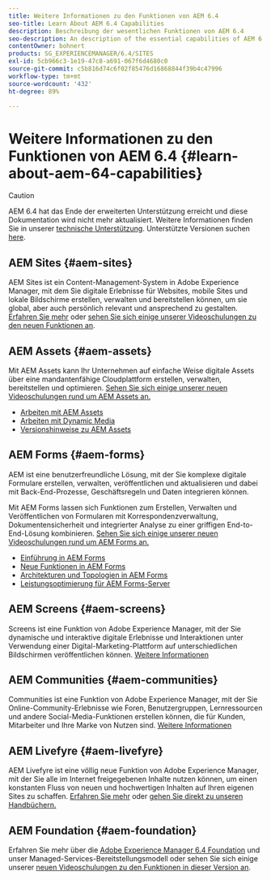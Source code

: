 ```yaml
---
title: Weitere Informationen zu den Funktionen von AEM 6.4
seo-title: Learn About AEM 6.4 Capabilities
description: Beschreibung der wesentlichen Funktionen von AEM 6.4
seo-description: An description of the essential capabilities of AEM 6.4
contentOwner: bohnert
products: SG_EXPERIENCEMANAGER/6.4/SITES
exl-id: 5cb966c3-1e19-47c8-a691-067f6d4680c0
source-git-commit: c5b816d74c6f02f85476d16868844f39b4c47996
workflow-type: tm+mt
source-wordcount: '432'
ht-degree: 89%

---
```


# Weitere Informationen zu den Funktionen von AEM 6.4 {#learn-about-aem-64-capabilities}

>[!CAUTION]
>
>AEM 6.4 hat das Ende der erweiterten Unterstützung erreicht und diese Dokumentation wird nicht mehr aktualisiert. Weitere Informationen finden Sie in unserer [technische Unterstützung](https://helpx.adobe.com/de/support/programs/eol-matrix.html). Unterstützte Versionen suchen [here](https://experienceleague.adobe.com/docs/?lang=de).

## AEM Sites {#aem-sites}

AEM Sites ist ein Content-Management-System in Adobe Experience Manager, mit dem Sie digitale Erlebnisse für Websites, mobile Sites und lokale Bildschirme erstellen, verwalten und bereitstellen können, um sie global, aber auch persönlich relevant und ansprechend zu gestalten. [Erfahren Sie mehr](https://business.adobe.com/products/experience-manager/sites/web-content-management.html) oder [sehen Sie sich einige unserer Videoschulungen zu den neuen Funktionen an](https://experienceleague.adobe.com/docs/experience-manager-learn/sites/overview.html?lang=de).

## AEM Assets {#aem-assets}

Mit AEM Assets kann Ihr Unternehmen auf einfache Weise digitale Assets über eine mandantenfähige Cloudplattform erstellen, verwalten, bereitstellen und optimieren. [Sehen Sie sich einige unserer neuen Videoschulungen rund um AEM Assets an.](https://experienceleague.adobe.com/docs/experience-manager-learn/assets/overview.html?lang=de)

* [Arbeiten mit AEM Assets](/help/assets/managing-assets-touch-ui.md)
* [Arbeiten mit Dynamic Media](/help/assets/dynamic-media.md)
* [Versionshinweise zu AEM Assets](/help/release-notes/assets.md)

## AEM Forms {#aem-forms}

AEM ist eine benutzerfreundliche Lösung, mit der Sie komplexe digitale Formulare erstellen, verwalten, veröffentlichen und aktualisieren und dabei mit Back-End-Prozesse, Geschäftsregeln und Daten integrieren können.

Mit AEM Forms lassen sich Funktionen zum Erstellen, Verwalten und Veröffentlichen von Formularen mit Korrespondenzverwaltung, Dokumentensicherheit und integrierter Analyse zu einer griffigen End-to-End-Lösung kombinieren. [Sehen Sie sich einige unserer neuen Videoschulungen rund um AEM Forms an.](https://experienceleague.adobe.com/docs/experience-manager-learn/forms/overview.html?lang=de)

* [Einführung in AEM Forms](/help/forms/using/introduction-aem-forms.md)
* [Neue Funktionen in AEM Forms](/help/forms/using/whats-new.md)
* [Architekturen und Topologien in AEM Forms](/help/forms/using/aem-forms-architecture-deployment.md)
* [Leistungsoptimierung für AEM Forms-Server](/help/forms/using/performance-tuning-aem-forms.md)

## AEM Screens {#aem-screens}

Screens ist eine Funktion von Adobe Experience Manager, mit der Sie dynamische und interaktive digitale Erlebnisse und Interaktionen unter Verwendung einer Digital-Marketing-Plattform auf unterschiedlichen Bildschirmen veröffentlichen können.  [Weitere Informationen](https://experienceleague.adobe.com/docs/experience-manager-screens/user-guide/aem-screens-introduction.html?lang=de)

## AEM Communities {#aem-communities}

Communities ist eine Funktion von Adobe Experience Manager, mit der Sie Online-Community-Erlebnisse wie Foren, Benutzergruppen, Lernressourcen und andere Social-Media-Funktionen erstellen können, die für Kunden, Mitarbeiter und Ihre Marke von Nutzen sind. [Weitere Informationen](https://business.adobe.com/de/products/experience-manager/sites/aem-sites.html)

## AEM Livefyre {#aem-livefyre}

AEM Livefyre ist eine völlig neue Funktion von Adobe Experience Manager, mit der Sie alle im Internet freigegebenen Inhalte nutzen können, um einen konstanten Fluss von neuen und hochwertigen Inhalten auf Ihren eigenen Sites zu schaffen. [Erfahren Sie mehr](https://business.adobe.com/de/products/experience-manager/sites/aem-sites.html) oder [gehen Sie direkt zu unseren Handbüchern.](https://experienceleague.adobe.com/docs/livefyre/implementation/home.html)

## AEM Foundation {#aem-foundation}

Erfahren Sie mehr über die [Adobe Experience Manager 6.4 Foundation](/help/sites-deploying/home.md) und unser Managed-Services-Bereitstellungsmodell oder sehen Sie sich einige unserer [neuen Videoschulungen zu den Funktionen in dieser Version an](https://experienceleague.adobe.com/docs/experience-manager-learn/sites/overview.html?lang=de).
